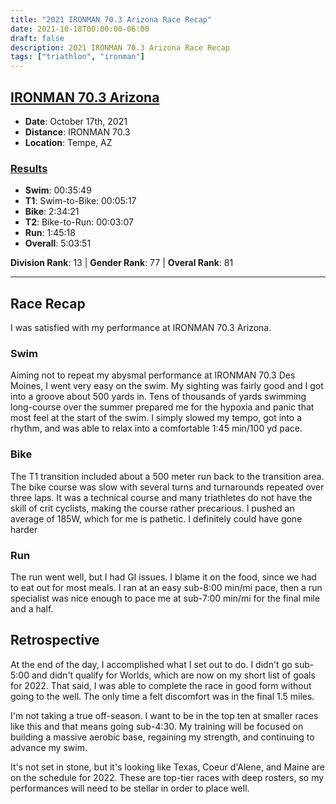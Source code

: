 ```yaml
---
title: "2021 IRONMAN 70.3 Arizona Race Recap"
date: 2021-10-18T00:00:00-06:00
draft: false
description: 2021 IRONMAN 70.3 Arizona Race Recap
tags: ["triathlon", "ironman"]
---
```


## [IRONMAN 70.3 Arizona](https://www.ironman.com/im703-arizona)
* **Date**: October 17th, 2021
* **Distance**: IRONMAN 70.3
* **Location**: Tempe, AZ

### [Results](https://www.ironman.com/im703-arizona-results)
* **Swim**: 00:35:49
* **T1**: Swim-to-Bike: 00:05:17
* **Bike**: 2:34:21
* **T2**: Bike-to-Run: 00:03:07
* **Run**: 1:45:18
* **Overall**: 5:03:51

**Division Rank**: 13 | **Gender Rank**: 77 | **Overal Rank**: 81

---

## Race Recap
I was satisfied with my performance at IRONMAN 70.3 Arizona.

### Swim
Aiming not to repeat my abysmal performance at IRONMAN 70.3 Des Moines, I went very easy on the swim. My sighting was fairly good and I got into a groove about 500 yards in. Tens of thousands of yards swimming long-course over the summer prepared me for the hypoxia and panic that most feel at the start of the swim. I simply slowed my tempo, got into a rhythm, and was able to relax into a comfortable 1:45 min/100 yd pace.

### Bike
The T1 transition included about a 500 meter run back to the transition area. The bike course was slow with several turns and turnarounds repeated over three laps. It was a technical course and many triathletes do not have the skill of crit cyclists, making the course rather precarious. I pushed an average of 185W, which for me is pathetic. I definitely could have gone harder

### Run
The run went well, but I had GI issues. I blame it on the food, since we had to eat out for most meals. I ran at an easy sub-8:00 min/mi pace, then a run specialist was nice enough to pace me at sub-7:00 min/mi for the final mile and a half.

## Retrospective
At the end of the day, I accomplished what I set out to do. I didn't go sub-5:00 and didn't qualify for Worlds, which are now on my short list of goals for 2022. That said, I was able to complete the race in good form without going to the well. The only time a felt discomfort was in the final 1.5 miles.

I'm not taking a true off-season. I want to be in the top ten at smaller races like this and that means going sub-4:30. My training will be focused on building a massive aerobic base, regaining my strength, and continuing to advance my swim.

It's not set in stone, but it's looking like Texas, Coeur d'Alene, and Maine are on the schedule for 2022. These are top-tier races with deep rosters, so my performances will need to be stellar in order to place well.

